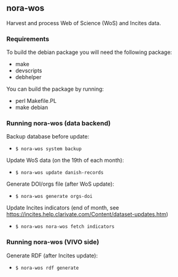 ## nora-wos

Harvest and process Web of Science (WoS) and Incites data.

### Requirements

To build the debian package you will need the following package:
* make
* devscripts
* debhelper

You can build the package by running:
* perl Makefile.PL
* make debian

### Running nora-wos (data backend)

Backup database before update:
* `$ nora-wos system backup`

Update WoS data (on the 19th of each month):
* `$ nora-wos update danish-records`
     
Generate DOI/orgs file (after WoS update):
* `$ nora-wos generate orgs-doi`

Update Incites indicators (end of month, see https://incites.help.clarivate.com/Content/dataset-updates.htm)
* `$ nora-wos nora-wos fetch indicators`

### Running nora-wos (VIVO side)

Generate RDF (after Incites update):
* `$ nora-wos rdf generate`
